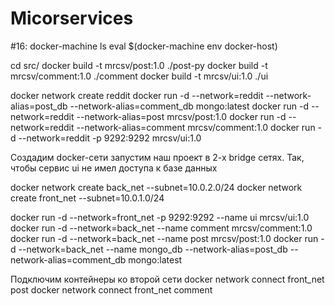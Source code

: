 # Micorservices

#16:
docker-machine ls
eval $(docker-machine env docker-host)

cd src/
docker build -t mrcsv/post:1.0 ./post-py
docker build -t mrcsv/comment:1.0 ./comment
docker build -t mrcsv/ui:1.0 ./ui

docker network create reddit
docker run -d --network=reddit --network-alias=post_db --network-alias=comment_db mongo:latest
docker run -d --network=reddit --network-alias=post mrcsv/post:1.0
docker run -d --network=reddit --network-alias=comment mrcsv/comment:1.0
docker run -d --network=reddit -p 9292:9292 mrcsv/ui:1.0


<!-- docker run -d --network=reddit --network-alias=post_db_1 --network-alias=comment_db_1 --env-file ENV mongo:latest
docker run -d --network=reddit --network-alias=post_1 --env-file ENV mrcsv/post:1.0
docker run -d --network=reddit --network-alias=comment_1 --env-file ENV mrcsv/comment:1.0
docker run -d --network=reddit -p 9292:9292 --env-file ENV mrcsv/ui:1.0

docker volume create reddit_db
docker run -d --network=reddit --network-alias=post_db --network-alias=comment_db -v reddit_db:/data/db mongo:latest
docker run -d --network=reddit --network-alias=post_db_1 --network-alias=comment_db_1 --env-file ENV -v reddit_db:/data/db mongo:latest -->

Создадим docker-сети
запустим наш проект в 2-х bridge сетях. 
Так, чтобы сервис ui не имел доступа к базе данных

docker network create back_net --subnet=10.0.2.0/24
docker network create front_net --subnet=10.0.1.0/24

docker run -d --network=front_net -p 9292:9292 --name ui mrcsv/ui:1.0
docker run -d --network=back_net --name comment mrcsv/comment:1.0
docker run -d --network=back_net --name post mrcsv/post:1.0
docker run -d --network=back_net --name mongo_db --network-alias=post_db --network-alias=comment_db mongo:latest

Подключим контейнеры ко второй сети
docker network connect front_net post
docker network connect front_net comment